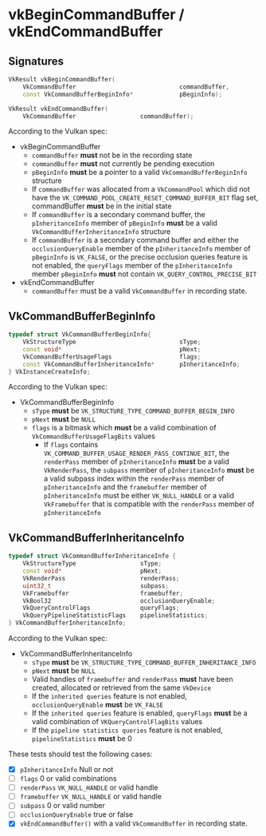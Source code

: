 # vkBeginCommandBuffer / vkEndCommandBuffer

## Signatures
```c++
VkResult vkBeginCommandBuffer(
    VkCommandBuffer                             commandBuffer,
    const VkCommandBufferBeginInfo*             pBeginInfo);

VkResult vkEndCommandBuffer(
    VkCommandBuffer                  commandBuffer);
```

According to the Vulkan spec:
- vkBeginCommandBuffer
  - `commandBuffer` **must** not be in the recording state
  - `commandBuffer` **must** not currently be pending execution
  - `pBeginInfo` **must** be a pointer to a valid `VkCommandBufferBeginInfo`
    structure
  - If `commandBuffer` was allocated from a `VkCommandPool` which did not
    have the `VK_COMMAND_POOL_CREATE_RESET_COMMAND_BUFFER_BIT` flag set,
    commandBuffer **must** be in the initial state
  - If `commandBuffer` is a secondary command buffer, the `pInheritanceInfo`
    member of `pBeginInfo` **must** be a valid
    `VkCommandBufferInheritanceInfo` structure
  - If `commandBuffer` is a secondary command buffer and either the
    `occlusionQueryEnable` member of the `pInheritanceInfo` member of
    `pBeginInfo` is `VK_FALSE`, or the precise occlusion queries feature is
    not enabled, the `queryFlags` member of the `pInheritanceInfo` member
    `pBeginInfo` **must** not contain `VK_QUERY_CONTROL_PRECISE_BIT`
- vkEndCommandBuffer
  - `commandBuffer` must be a valid `VkCommandBuffer` in recording state.

## VkCommandBufferBeginInfo
```c++
typedef struct VkCommandBufferBeginInfo{
    VkStructureType                             sType;
    const void*                                 pNext;
    VkCommandBufferUsageFlags                   flags;
    const VkCommandBufferInheritanceInfo*       pInheritanceInfo;
} VkInstanceCreateInfo;
```

According to the Vulkan spec:
- VkCommandBufferBeginInfo
  - `sType` **must** be `VK_STRUCTURE_TYPE_COMMAND_BUFFER_BEGIN_INFO`
  - `pNext` **must** be `NULL`
  - `flags` is a bitmask which **must** be a valid combination of
    `VkCommandBufferUsageFlagBits` values
    - If `flags` contains `VK_COMMAND_BUFFER_USAGE_RENDER_PASS_CONTINUE_BIT`,
      the `renderPass` member of `pInheritanceInfo` **must** be a valid
      `VkRenderPass`, the `subpass` member of `pInheritanceInfo` **must** be
      a valid subpass index within the `renderPass` member of
      `pInheritanceInfo` and the `framebuffer` member of `pInheritanceInfo`
      must be either `VK_NULL_HANDLE` or a valid `VkFramebuffer` that is
      compatible with the `renderPass` member of `pInheritanceInfo`

## VkCommandBufferInheritanceInfo
```c++
typedef struct VkCommandBufferInheritanceInfo {
    VkStructureType                  sType;
    const void*                      pNext;
    VkRenderPass                     renderPass;
    uint32_t                         subpass;
    VkFramebuffer                    framebuffer;
    VkBool32                         occlusionQueryEnable;
    VkQueryControlFlags              queryFlags;
    VkQueryPipelineStatisticFlags    pipelineStatistics;
} VkCommandBufferInheritanceInfo;
```

According to the Vulkan spec:
- VkCommandBufferInheritanceInfo
  - `sType` **must** be `VK_STRUCTURE_TYPE_COMMAND_BUFFER_INHERITANCE_INFO`
  - `pNext` **must** be `NULL`
  - Valid handles of `framebuffer` and `renderPass` **must** have been created,
    allocated or retrieved from the same `VkDevice`
  - If the `inherited queries` feature is not enabled, `occlusionQueryEnable`
    **must** be `VK_FALSE`
  - If the `inherited queries` feature is enabled, `queryFlags` **must** be a
    valid combination of `VKQueryControlFlagBits` values
  - If the `pipeline statistics queries` feature is not enabled,
    `pipelineStatistics` **must** be 0

These tests should test the following cases:
- [x] `pInheritanceInfo` Null or not
- [ ] `flags` 0 or valid combinations
- [ ] `renderPass` `VK_NULL_HANDLE` or valid handle
- [ ] `framebuffer` `VK_NULL_HANDLE` or valid handle
- [ ] `subpass` 0 or valid number
- [ ] `occlusionQueryEnable` true or false
- [x] `vkEndCommandBuffer()` with a valid `VkCommandBuffer` in recording state.

